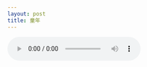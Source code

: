 ```yaml
---
layout: post
title: 童年
---
```


<audio src="https://github.com/comacros/comacros.github.io/raw/master/images/童年.mp3" controls preload></audio>
